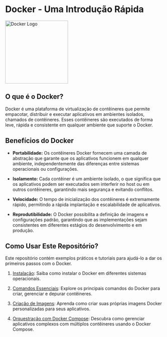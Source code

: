 # Docker - Uma Introdução Rápida

<img src="https://cdn-icons-png.flaticon.com/512/5969/5969059.png" alt="Docker Logo" width="200" height="200">

## O que é o Docker?

Docker é uma plataforma de virtualização de contêineres que permite empacotar, distribuir e executar aplicativos em ambientes isolados, chamados de contêineres. Esses contêineres são executados de forma leve, rápida e consistente em qualquer ambiente que suporte o Docker.

## Benefícios do Docker

- **Portabilidade:** Os contêineres Docker fornecem uma camada de abstração que garante que os aplicativos funcionem em qualquer ambiente, independentemente das diferenças entre sistemas operacionais ou configurações.

- **Isolamento:** Cada contêiner é um ambiente isolado, o que significa que os aplicativos podem ser executados sem interferir no host ou em outros contêineres, garantindo mais segurança e evitando conflitos.

- **Velocidade:** O tempo de inicialização dos contêineres é extremamente rápido, permitindo a rápida implantação e escalabilidade de aplicativos.

- **Reprodutibilidade:** O Docker possibilita a definição de imagens e configurações padrão, garantindo que as implementações sejam consistentes em diferentes estágios do desenvolvimento e em produção.

## Como Usar Este Repositório?

Este repositório contém exemplos práticos e tutoriais para ajudá-lo a dar os primeiros passos com o Docker.

1. [Instalação](docs/installation.md): Saiba como instalar o Docker em diferentes sistemas operacionais.

2. [Comandos Essenciais](docs/commands.md): Explore os principais comandos do Docker para criar, gerenciar e depurar contêineres.

3. [Criação de Imagens](docs/building-images.md): Aprenda como criar suas próprias imagens Docker personalizadas para seus aplicativos.

4. [Orquestração com Docker Compose](docs/docker-compose.md): Descubra como gerenciar aplicativos complexos com múltiplos contêineres usando o Docker Compose.
